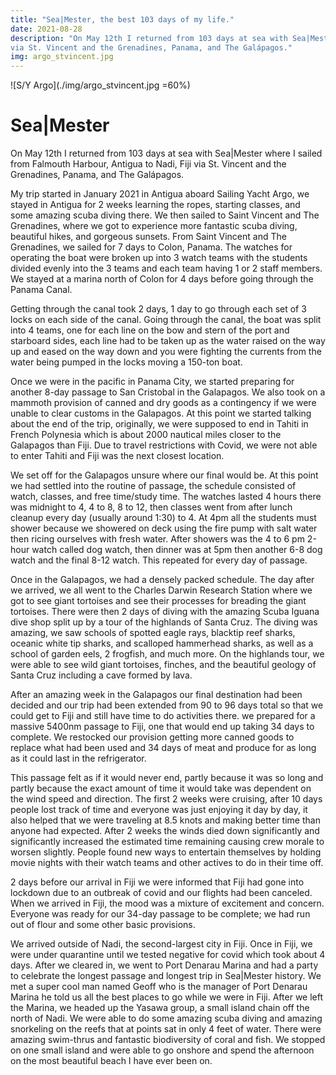 ```yaml
---
title: "Sea|Mester, the best 103 days of my life."
date: 2021-08-28
description: "On May 12th I returned from 103 days at sea with Sea|Mester where I sailed from Falmouth Harbour, Antigua to Nadi, Fiji
via St. Vincent and the Grenadines, Panama, and The Galápagos."
img: argo_stvincent.jpg
---
```


![S/Y Argo](./img/argo_stvincent.jpg =60%)

# Sea|Mester

On May 12th I returned from 103 days at sea with Sea|Mester where I sailed from Falmouth Harbour, Antigua to Nadi, Fiji via St. Vincent and the Grenadines, Panama, and The Galápagos. 

My trip started in January 2021 in Antigua aboard Sailing Yacht Argo, we stayed in Antigua for 2 weeks learning the ropes, starting classes, and some amazing scuba diving there. We then sailed to Saint Vincent and The Grenadines, where we got to experience more fantastic scuba diving, beautiful hikes, and gorgeous sunsets. From Saint Vincent and The Grenadines, we sailed for 7 days to Colon, Panama. The watches for operating the boat were broken up into 3 watch teams with the students divided evenly into the 3 teams and each team having 1 or 2 staff members. We stayed at a marina north of Colon for 4 days before going through the Panama Canal. 

Getting through the canal took 2 days, 1 day to go through each set of 3 locks on each side of the canal. Going through the canal, the boat was split into 4 teams, one for each line on the bow and stern of the port and starboard sides, each line had to be taken up as the water raised on the way up and eased on the way down and you were fighting the currents from the water being pumped in the locks moving a 150-ton boat. 

Once we were in the pacific in Panama City, we started preparing for another 8-day passage to San Cristobal in the Galapagos. We also took on a mammoth provision of canned and dry goods as a contingency if we were unable to clear customs in the Galapagos. At this point we started talking about the end of the trip, originally, we were supposed to end in Tahiti in French Polynesia which is about 2000 nautical miles closer to the Galapagos than Fiji. Due to travel restrictions with Covid, we were not able to enter Tahiti and Fiji was the next closest location. 

We set off for the Galapagos unsure where our final would be. At this point we had settled into the routine of passage, the schedule consisted of watch, classes, and free time/study time. The watches lasted 4 hours there was midnight to 4, 4 to 8, 8 to 12, then classes went from after lunch cleanup every day (usually around 1:30) to 4. At 4pm all the students must shower because we showered on deck using the fire pump with salt water then ricing ourselves with fresh water. After showers was the 4 to 6 pm 2-hour watch called dog watch, then dinner was at 5pm then another 6-8 dog watch and the final 8-12 watch. This repeated for every day of passage. 

Once in the Galapagos, we had a densely packed schedule. The day after we arrived, we all went to the Charles Darwin Research Station where we got to see giant tortoises and see their processes for breading the giant tortoises. There were then 2 days of diving with the amazing Scuba Iguana dive shop split up by a tour of the highlands of Santa Cruz. The diving was amazing, we saw schools of spotted eagle rays, blacktip reef sharks, oceanic white tip sharks, and scalloped hammerhead sharks, as well as a school of garden eels, 2 frogfish, and much more. On the highlands tour, we were able to see wild giant tortoises, finches, and the beautiful geology of Santa Cruz including a cave formed by lava. 

After an amazing week in the Galapagos our final destination had been decided and our trip had been extended from 90 to 96 days total so that we could get to Fiji and still have time to do activities there. we prepared for a massive 5400nm passage to Fiji, one that would end up taking 34 days to complete. We restocked our provision getting more canned goods to replace what had been used and 34 days of meat and produce for as long as it could last in the refrigerator. 

This passage felt as if it would never end, partly because it was so long and partly because the exact amount of time it would take was dependent on the wind speed and direction. The first 2 weeks were cruising, after 10 days people lost track of time and everyone was just enjoying it day by day, it also helped that we were traveling at 8.5 knots and making better time than anyone had expected. After 2 weeks the winds died down significantly and significantly increased the estimated time remaining causing crew morale to worsen slightly. People found new ways to entertain themselves by holding movie nights with their watch teams and other actives to do in their time off. 

2 days before our arrival in Fiji we were informed that Fiji had gone into lockdown due to an outbreak of covid and our flights had been canceled. When we arrived in Fiji, the mood was a mixture of excitement and concern. Everyone was ready for our 34-day passage to be complete; we had run out of flour and some other basic provisions. 

We arrived outside of Nadi, the second-largest city in Fiji. Once in Fiji, we were under quarantine until we tested negative for covid which took about 4 days. After we cleared in, we went to Port Denarau Marina and had a party to celebrate the longest passage and longest trip in Sea|Mester history. We met a super cool man named Geoff who is the manager of Port Denarau Marina he told us all the best places to go while we were in Fiji. After we left the Marina, we headed up the Yasawa group, a small island chain off the north of Nadi. We were able to do some amazing scuba diving and amazing snorkeling on the reefs that at points sat in only 4 feet of water. There were amazing swim-thrus and fantastic biodiversity of coral and fish. We stopped on one small island and were able to go onshore and spend the afternoon on the most beautiful beach I have ever been on. 
